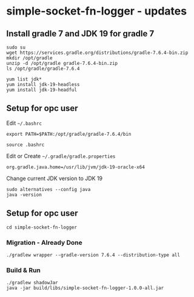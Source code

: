 # simple-socket-fn-logger - updates

## Install gradle 7 and JDK 19 for gradle 7

```
sudo su
wget https://services.gradle.org/distributions/gradle-7.6.4-bin.zip
mkdir /opt/gradle
unzip -d /opt/gradle gradle-7.6.4-bin.zip
ls /opt/gradle/gradle-7.6.4

yum list jdk*
yum install jdk-19-headless
yum install jdk-19-headful
```

## Setup for opc user

Edit `~/.bashrc`

```
export PATH=$PATH:/opt/gradle/gradle-7.6.4/bin
```

```
source .bashrc
```

Edit or Create `~/.gradle/gradle.properties`

```
org.gradle.java.home=/usr/lib/jvm/jdk-19-oracle-x64
```

Change current JDK version to JDK 19

```
sudo alternatives --config java
java -version
```

## Setup for opc user

```
cd simple-socket-fn-logger
```

### Migration - Already Done

```
./gradlew wrapper --gradle-version 7.6.4 --distribution-type all
```

### Build & Run 

```
./gradlew shadowJar
java -jar build/libs/simple-socket-fn-logger-1.0.0-all.jar
```